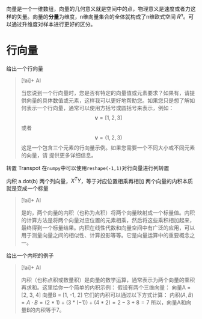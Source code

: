 向量是一个一维数组，向量的几何意义就是空间中的点，物理意义是速度或者力这样的矢量。向量的**分量**为维度，n维向量集合的全体就构成了n维欧式空间 $R^n$。可以通过升维度对样本进行更好的区分。

# 行向量
给出一个行向量
> [!ai]+ AI
>
> 当您说到一个行向量时，您是否有特定的向量值或元素要求？如果有，请提供向量的具体数值或元素，这样我可以更好地帮助您。如果您只是想了解如何表示一个行向量，通常可以使用方括号或圆括号来表示，例如：
> $$\mathbf{v} = [1, 2, 3] $$
> 或者
> $$\mathbf{v} = (1, 2, 3) $$
> 这是一个包含三个元素的行向量示例。如果您需要一个不同大小或不同元素的向量，请
> 提供更多详细信息。

转置 Transpot
在`numpy`中可以使用`reshape(-1,1)`对行向量进行列转置

内积 a.dot(b)
两个列向量，$X^TY$，等于对应位置相乘再相加
两个向量的内积本质就是变成一个标量
> [!ai]+ AI
>
> 是的，两个向量的内积（也称为点积）将两个向量映射成一个标量值。内积的计算方法是将两个向量对应位置的元素相乘，然后将这些乘积相加起来，最终得到一个标量结果。内积在线性代数和向量空间中有广泛的应用，可以用于测量向量之间的相似性、计算投影等等。它是向量运算中的重要概念之一。

给出一个内积的例子
> [!ai]+ AI
>
> 内积（也称点积或数量积）是向量的数学运算，通常表示为两个向量的乘积再求和。这里给你一个简单的内积示例：
> 假设有两个三维向量：
> 向量A = [2, 3, 4]
> 向量B = [1, -1, 2]
> 它们的内积可以通过以下方式计算：
> 内积$(A, B) = A · B = (2 * 1) + (3 * (-1)) + (4 * 2) = 2 - 3 + 8 = 7$
> 所以，向量A和向量B的内积等于7。



